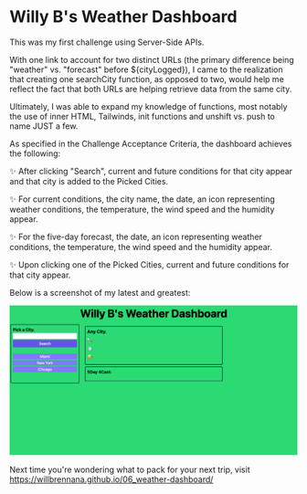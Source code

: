 # Willy B's Weather Dashboard

This was my first challenge using Server-Side APIs.

With one link to account for two distinct URLs (the primary difference being "weather" vs. "forecast" before ${cityLogged}), I came to the realization that creating one searchCity function, as opposed to two, would help me reflect the fact that both URLs are helping retrieve data from the same city.

Ultimately, I was able to expand my knowledge of functions, most notably the use of inner HTML, Tailwinds, init functions and unshift vs. push to name JUST a few.

As specified in the Challenge Acceptance Criteria, the dashboard achieves the following:

✨ After clicking "Search", current and future conditions for that city appear and that city is added to the Picked Cities.

✨ For current conditions, the city name, the date, an icon representing weather conditions, the temperature, the wind speed and the humidity appear.

✨ For the five-day forecast, the date, an icon representing weather conditions, the temperature, the wind speed and the humidity appear.

✨ Upon clicking one of the Picked Cities, current and future conditions for that city appear.

Below is a screenshot of my latest and greatest:

![](./assets/images/SiteScreenshot.png)

Next time you're wondering what to pack for your next trip, visit https://willbrennana.github.io/06_weather-dashboard/
